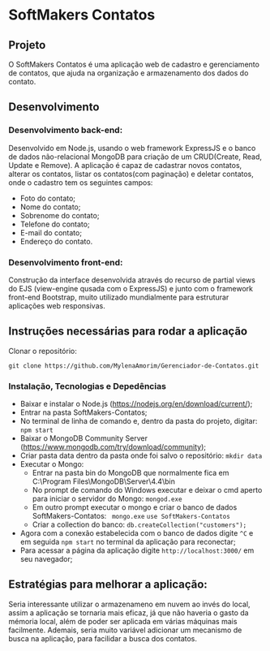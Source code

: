 # SoftMakers Contatos

## Projeto

O SoftMakers Contatos é uma aplicação web de cadastro e gerenciamento de contatos, que ajuda na organização e armazenamento dos dados do contato.

## Desenvolvimento

### Desenvolvimento back-end:
   Desenvolvido em Node.js, usando o web framework ExpressJS e o banco de dados não-relacional MongoDB para criação de um CRUD(Create, Read, Update e Remove). 
   A aplicação é capaz de cadastrar novos contatos, alterar os contatos, listar os contatos(com paginação) e deletar contatos, onde o cadastro tem os seguintes campos:
   - Foto do contato;
   - Nome do contato;
   - Sobrenome do contato;
   - Telefone do contato;
   - E-mail do contato;
   - Endereço do contato.
   
### Desenvolvimento front-end:
  Construção da interface desenvolvida através do recurso de partial views do EJS (view-engine qusada com o ExpressJS)
  e junto com o framework front-end Bootstrap, muito utilizado mundialmente para estruturar aplicações web responsivas.
  
## Instruções necessárias para rodar a aplicação

Clonar o repositório:
```
git clone https://github.com/MylenaAmorim/Gerenciador-de-Contatos.git
```
### Instalação, Tecnologias e Depedências
 - Baixar e instalar o Node.js (https://nodejs.org/en/download/current/);
 - Entrar na pasta SoftMakers-Contatos;
 - No terminal de linha de comando e, dentro da pasta do projeto, digitar:
 ```npm start```
 - Baixar o MongoDB Community Server (https://www.mongodb.com/try/download/community);
 - Criar pasta data dentro da pasta onde foi salvo o repositório:
 ```mkdir data```
 - Executar o Mongo:
   - Entrar na pasta bin do MongoDB  que normalmente fica em C:\Program Files\MongoDB\Server\4.4\bin
   - No prompt de comando do Windows executar e deixar o cmd aperto para iniciar o servidor do Mongo:
   ```mongod.exe```
   - Em outro prompt executar o mongo e criar o banco de dados SoftMakers-Contatos:
  ``` mongo.exe```
   ```use SoftMakers-Contatos```
   - Criar a collection do banco:
   ```db.createCollection("customers");```
  - Agora com a conexão estabelecida com o banco de dados digite ```^C``` e em seguida ```npm start``` no terminal da aplicação para reconectar;
  - Para acessar a página da aplicação digite ```http://localhost:3000/``` em seu navegador;
 
## Estratégias para melhorar a aplicação:
  Seria interessante utilizar o armazenameno em nuvem ao invés do local, assim a aplicação se tornaria mais eficaz, já que não haveria o gasto da mémoria local, além de poder ser aplicada em várias máquinas mais facilmente. Ademais, seria muito variável adicionar um mecanismo de busca na aplicação, para facilidar a busca dos contatos.
